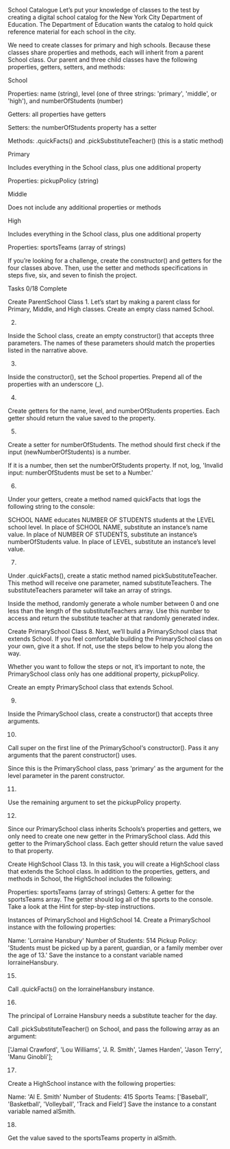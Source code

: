 School Catalogue
Let’s put your knowledge of classes to the test by creating a digital school catalog for the New York City Department of Education. The Department of Education wants the catalog to hold quick reference material for each school in the city.

We need to create classes for primary and high schools. Because these classes share properties and methods, each will inherit from a parent School class. Our parent and three child classes have the following properties, getters, setters, and methods:

School

Properties: name (string), level (one of three strings: 'primary', 'middle', or 'high'), and numberOfStudents (number)

Getters: all properties have getters

Setters: the numberOfStudents property has a setter

Methods: .quickFacts() and .pickSubstituteTeacher() (this is a static method)


Primary

Includes everything in the School class, plus one additional property

Properties: pickupPolicy (string)


Middle

Does not include any additional properties or methods


High

Includes everything in the School class, plus one additional property

Properties: sportsTeams (array of strings)

If you’re looking for a challenge, create the constructor() and getters for the four classes above. Then, use the setter and methods specifications in steps five, six, and seven to finish the project.


Tasks
0/18 Complete

Create ParentSchool Class
1.
Let’s start by making a parent class for Primary, Middle, and High classes. Create an empty class named School.


2.
Inside the School class, create an empty constructor() that accepts three parameters. The names of these parameters should match the properties listed in the narrative above.


3.
Inside the constructor(), set the School properties. Prepend all of the properties with an underscore (_).


4.
Create getters for the name, level, and numberOfStudents properties. Each getter should return the value saved to the property.


5.
Create a setter for numberOfStudents. The method should first check if the input (newNumberOfStudents) is a number.

If it is a number, then set the numberOfStudents property. If not, log, 'Invalid input: numberOfStudents must be set to a Number.'


6.
Under your getters, create a method named quickFacts that logs the following string to the console:

SCHOOL NAME educates NUMBER OF STUDENTS students at the LEVEL school level.
In place of SCHOOL NAME, substitute an instance’s name value. In place of NUMBER OF STUDENTS, substitute an instance’s numberOfStudents value. In place of LEVEL, substitute an instance’s level value.


7.
Under .quickFacts(), create a static method named pickSubstituteTeacher. This method will receive one parameter, named substituteTeachers. The substituteTeachers parameter will take an array of strings.

Inside the method, randomly generate a whole number between 0 and one less than the length of the substituteTeachers array. Use this number to access and return the substitute teacher at that randomly generated index.


Create PrimarySchool Class
8.
Next, we’ll build a PrimarySchool class that extends School. If you feel comfortable building the PrimarySchool class on your own, give it a shot. If not, use the steps below to help you along the way.

Whether you want to follow the steps or not, it’s important to note, the PrimarySchool class only has one additional property, pickupPolicy.

Create an empty PrimarySchool class that extends School.


9.
Inside the PrimarySchool class, create a constructor() that accepts three arguments.


10.
Call super on the first line of the PrimarySchool‘s constructor(). Pass it any arguments that the parent constructor() uses.

Since this is the PrimarySchool class, pass 'primary' as the argument for the level parameter in the parent constructor.


11.
Use the remaining argument to set the pickupPolicy property.


12.
Since our PrimarySchool class inherits Schools‘s properties and getters, we only need to create one new getter in the PrimarySchool class. Add this getter to the PrimarySchool class. Each getter should return the value saved to that property.


Create HighSchool Class
13.
In this task, you will create a HighSchool class that extends the School class. In addition to the properties, getters, and methods in School, the HighSchool includes the following:

Properties: sportsTeams (array of strings)
Getters: A getter for the sportsTeams array. The getter should log all of the sports to the console.
Take a look at the Hint for step-by-step instructions.


Instances of PrimarySchool and HighSchool
14.
Create a PrimarySchool instance with the following properties:

Name: 'Lorraine Hansbury'
Number of Students: 514
Pickup Policy: 'Students must be picked up by a parent, guardian, or a family member over the age of 13.'
Save the instance to a constant variable named lorraineHansbury.


15.
Call .quickFacts() on the lorraineHansbury instance.

16.
The principal of Lorraine Hansbury needs a substitute teacher for the day.

Call .pickSubstituteTeacher() on School, and pass the following array as an argument:

['Jamal Crawford', 'Lou Williams', 'J. R. Smith', 'James Harden', 'Jason Terry', 'Manu Ginobli'];


17.
Create a HighSchool instance with the following properties:

Name: 'Al E. Smith'
Number of Students: 415
Sports Teams: ['Baseball', 'Basketball', 'Volleyball', 'Track and Field']
Save the instance to a constant variable named alSmith.


18.
Get the value saved to the sportsTeams property in alSmith.

